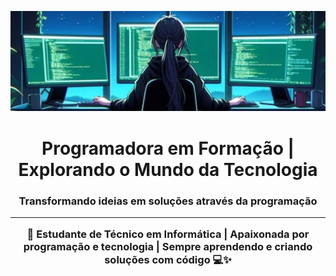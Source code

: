 ![](https://github.com/juliaarcanjo08-dev/juliaarcanjo08-dev/blob/main/banner_resized%20(1).jpg)
<h1 align="center">Programadora em Formação | Explorando o Mundo da Tecnologia
<h3 align="center">Transformando ideias em soluções através da programação
<hr>

🌸 Estudante de Técnico em Informática | Apaixonada por programação e tecnologia | Sempre aprendendo e criando soluções com código 💻✨
